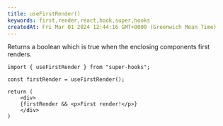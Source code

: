 ```yaml
---
title: useFirstRender()
keywords: first,render,react,hook,super,hooks
createdAt: Fri Mar 01 2024 12:44:16 GMT+0000 (Greenwich Mean Time)
---
```



Returns a boolean which is true when the enclosing components first renders.

```
import { useFirstRender } from "super-hooks";
    
const firstRender = useFirstRender();  

return (
    <div>
    {firstRender && <p>First render!</p>}
    </div>
)
```
